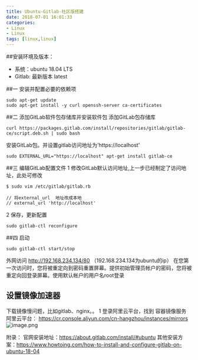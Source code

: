 ```yaml
---
title: Ubuntu-Gitlab-社区版搭建
date: 2018-07-01 16:01:33
categories: 
- Linux 
- Linux
tags: [linux,linux]
---
```


<meta name="referrer" content="no-referrer" />


##安装环境及版本：
- 系统：ubuntu 18.04 LTS
- Gitlab: 最新版本 latest

##一  安装并配置必要的依赖项
```
sudo apt-get update
sudo apt-get install -y curl openssh-server ca-certificates
```
##二 添加GitLab软件包存储库并安装软件包
添加GitLab包存储库
```
curl https://packages.gitlab.com/install/repositories/gitlab/gitlab-ce/script.deb.sh | sudo bash
```
安装GitLab包。并设置gitlab访问地址为'https://localhost'
```
sudo EXTERNAL_URL="https://localhost" apt-get install gitlab-ce
```
##三 编辑GitLab配置文件
1 修改GitLab默认访问地址,上一步已经制定了访问地址，此处可修改
```
$ sudo vim /etc/gitlab/gitlab.rb

// 将external_url  地址改成本地
// external_url 'http://localhost'
```

2 保存，更新配置
```
sudo gitlab-ctl reconfigure
```
##四 启动
```
sudo gitlab-ctl start/stop
```
外网访问 http://192.168.234.134/80 （192.168.234.134为ubuntu的ip）
在您第一次访问时，您将被重定向到密码重置屏幕。提供初始管理员帐户的密码，您将被重定向回登录屏幕。使用默认帐户的用户名root登录
## 设置镜像加速器
 下载镜像慢问题，比如gitlab、nginx。。
1 登录阿里云平台，找到 容器镜像服务
阿里云平台： https://cr.console.aliyun.com/cn-hangzhou/instances/mirrors
![image.png](https://upload-images.jianshu.io/upload_images/2803682-e75ab7b9032053ca.png?imageMogr2/auto-orient/strip%7CimageView2/2/w/1240)

附录：
官网安装地址：https://about.gitlab.com/install/#ubuntu
其他安装方案：https://www.howtoing.com/how-to-install-and-configure-gitlab-on-ubuntu-18-04
